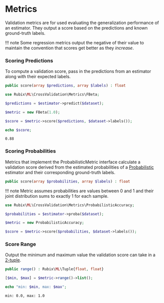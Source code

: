 # Metrics
Validation metrics are for used evaluating the generalization performance of an estimator. They output a score based on the predictions and known ground-truth labels.

!!! note
    Some regression metrics output the negative of their value to maintain the convention that scores get better as they *increase*.

### Scoring Predictions
To compute a validation score, pass in the predictions from an estimator along with their expected labels.

```php
public score(array $predictions, array $labels) : float
```

```php
use Rubix\ML\CrossValidation\Metrics\FBeta;

$predictions = $estimator->predict($dataset);

$metric = new FBeta(1.0);

$score = $metric->score($predictions, $dataset->labels());

echo $score;
```

```
0.88
```

### Scoring Probabilities
Metrics that implement the ProbabilisticMetric interface calculate a validation score derived from the estimated probabilities of a [Probabilistic](../../probabilistic.md) estimator and their corresponding ground-truth labels.

```php
public score(array $probabilities, array $labels) : float
```

!!! note
    Metric assumes probabilities are values between 0 and 1 and their joint distribution sums to exactly 1 for each sample.

```php
use Rubix\ML\CrossValidation\Metrics\ProbabilisticAccuracy;

$probabilities = $estimator->proba($dataset);

$metric = new ProbabilisticAccuracy;

$score = $metric->score($probabilities, $dataset->labels());
```

### Score Range
Output the minimum and maximum value the validation score can take in a [2-tuple](../../faq.md#what-is-a-tuple).

```php
public range() : Rubix\ML\Tuple{float, float}
```

```php
[$min, $max] = $metric->range()->list();

echo "min: $min, max: $max";
```

```
min: 0.0, max: 1.0
```
